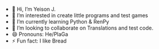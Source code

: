 - 👋 Hi, I’m Yeison J.
- 👀 I’m interested in create little programs and test games
- 🌱 I’m currently learning Python & RenPy
- 💞️ I’m looking to collaborate on Translations and test code.
- 😄 Pronouns: He/PlaGa
- ⚡ Fun fact: I like Bread

<!---
PlaGaPlusDev/PlaGaPlusDev is a ✨ special ✨ repository because its `README.md` (this file) appears on your GitHub profile.
You can click the Preview link to take a look at your changes.
--->
